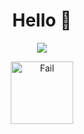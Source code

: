 <h1 align="center" >Hello 👋</h1>

<p align="center" >
 <a href="https://github.com/DiniFarb/codewars_readme_stats">
   <img src="https://github.r2v.ch/codewars?user=dinifarb&name=true&top_languages=true" />
 </a>
</p>

<p align="center">
 <img height=100px width=100px src="https://icons.r2v.ch/wolf.png" alt="Fail">
</p>
